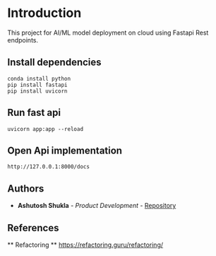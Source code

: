 # Introduction

This project for AI/ML model deployment on cloud using Fastapi Rest endpoints.

## Install dependencies

```
conda install python
pip install fastapi
pip install uvicorn
```

## Run fast api

```
uvicorn app:app --reload
```

## Open Api implementation

```
http://127.0.0.1:8000/docs
```

## Authors

- **Ashutosh Shukla** - _Product Development_ - [Repository](https://github.com/ashu17188)

## References

** Refactoring ** https://refactoring.guru/refactoring/
